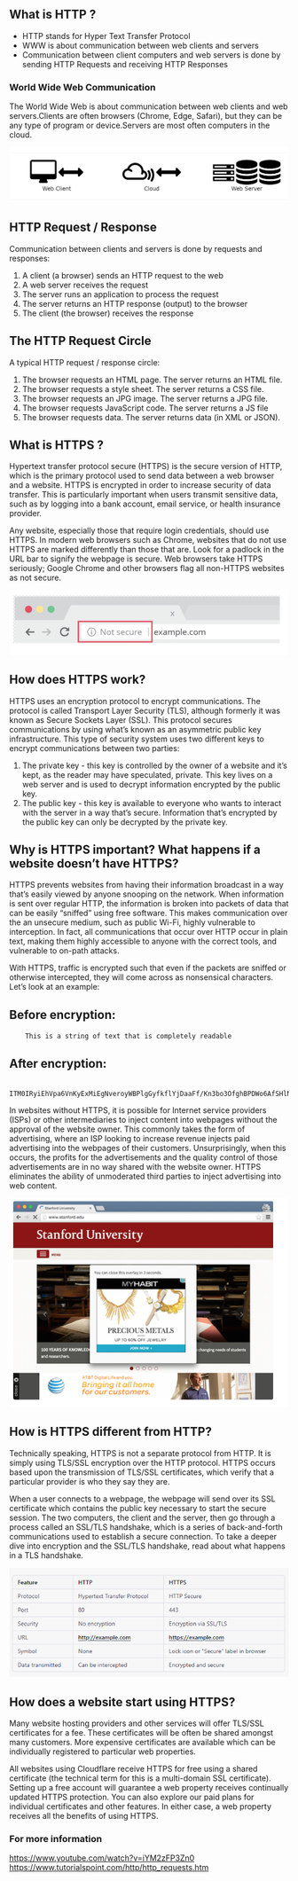 ## What is HTTP ?
- HTTP stands for Hyper Text Transfer Protocol
- WWW is about communication between web clients and servers
- Communication between client computers and web servers is done by sending HTTP Requests and receiving HTTP Responses

### World Wide Web Communication
The World Wide Web is about communication between web clients and web servers.Clients are often browsers (Chrome, Edge, Safari), but they can be any type of program or device.Servers are most often computers in the cloud.

![](Images/h1.png)

## HTTP Request / Response
Communication between clients and servers is done by requests and responses:

1. A client (a browser) sends an HTTP request to the web
2. A web server receives the request
3. The server runs an application to process the request
4. The server returns an HTTP response (output) to the browser
5. The client (the browser) receives the response

## The HTTP Request Circle
A typical HTTP request / response circle:

1. The browser requests an HTML page. The server returns an HTML file.
2. The browser requests a style sheet. The server returns a CSS file.
3. The browser requests an JPG image. The server returns a JPG file.
4. The browser requests JavaScript code. The server returns a JS file
5. The browser requests data. The server returns data (in XML or JSON).

## What is HTTPS ?
Hypertext transfer protocol secure (HTTPS) is the secure version of HTTP, which is the primary protocol used to send data between a web browser and a website. HTTPS is encrypted in order to increase security of data transfer. This is particularly important when users transmit sensitive data, such as by logging into a bank account, email service, or health insurance provider.

Any website, especially those that require login credentials, should use HTTPS. In modern web browsers such as Chrome, websites that do not use HTTPS are marked differently than those that are. Look for a padlock in the URL bar to signify the webpage is secure. Web browsers take HTTPS seriously; Google Chrome and other browsers flag all non-HTTPS websites as not secure.

![](Images/h2.png)

## How does HTTPS work?
HTTPS uses an encryption protocol to encrypt communications. The protocol is called Transport Layer Security (TLS), although formerly it was known as Secure Sockets Layer (SSL). This protocol secures communications by using what’s known as an asymmetric public key infrastructure. This type of security system uses two different keys to encrypt communications between two parties:

1. The private key - this key is controlled by the owner of a website and it’s kept, as the reader may have speculated, private. This key lives on a web server and is used to decrypt information encrypted by the public key.
2. The public key - this key is available to everyone who wants to interact with the server in a way that’s secure. Information that’s encrypted by the public key can only be decrypted by the private key.

## Why is HTTPS important? What happens if a website doesn’t have HTTPS?
HTTPS prevents websites from having their information broadcast in a way that’s easily viewed by anyone snooping on the network. When information is sent over regular HTTP, the information is broken into packets of data that can be easily “sniffed” using free software. This makes communication over the an unsecure medium, such as public Wi-Fi, highly vulnerable to interception. In fact, all communications that occur over HTTP occur in plain text, making them highly accessible to anyone with the correct tools, and vulnerable to on-path attacks.

With HTTPS, traffic is encrypted such that even if the packets are sniffed or otherwise intercepted, they will come across as nonsensical characters. Let’s look at an example:

## Before encryption:
        This is a string of text that is completely readable
## After encryption:
        ITM0IRyiEhVpa6VnKyExMiEgNveroyWBPlgGyfkflYjDaaFf/Kn3bo3OfghBPDWo6AfSHlNtL8N7ITEwIXc1gU5X73xMsJormzzXlwOyrCs+9XCPk63Y+z0=

In websites without HTTPS, it is possible for Internet service providers (ISPs) or other intermediaries to inject content into webpages without the approval of the website owner. This commonly takes the form of advertising, where an ISP looking to increase revenue injects paid advertising into the webpages of their customers. Unsurprisingly, when this occurs, the profits for the advertisements and the quality control of those advertisements are in no way shared with the website owner. HTTPS eliminates the ability of unmoderated third parties to inject advertising into web content.

![](Images/h3.png)

## How is HTTPS different from HTTP?
Technically speaking, HTTPS is not a separate protocol from HTTP. It is simply using TLS/SSL encryption over the HTTP protocol. HTTPS occurs based upon the transmission of TLS/SSL certificates, which verify that a particular provider is who they say they are.

When a user connects to a webpage, the webpage will send over its SSL certificate which contains the public key necessary to start the secure session. The two computers, the client and the server, then go through a process called an SSL/TLS handshake, which is a series of back-and-forth communications used to establish a secure connection. To take a deeper dive into encryption and the SSL/TLS handshake, read about what happens in a TLS handshake.

![](Images/h4.png)


## How does a website start using HTTPS?
Many website hosting providers and other services will offer TLS/SSL certificates for a fee. These certificates will be often be shared amongst many customers. More expensive certificates are available which can be individually registered to particular web properties.

All websites using Cloudflare receive HTTPS for free using a shared certificate (the technical term for this is a multi-domain SSL certificate). Setting up a free account will guarantee a web property receives continually updated HTTPS protection. You can also explore our paid plans for individual certificates and other features. In either case, a web property receives all the benefits of using HTTPS.

### For more information 
https://www.youtube.com/watch?v=iYM2zFP3Zn0
https://www.tutorialspoint.com/http/http_requests.htm

